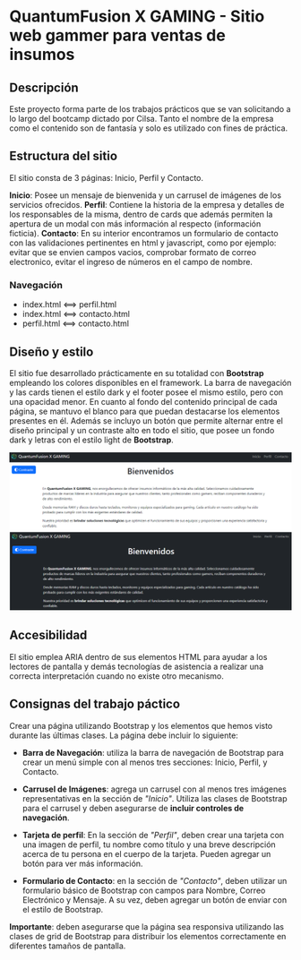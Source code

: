 # QuantumFusion X GAMING - Sitio web gammer para ventas de insumos

## Descripción

Este proyecto forma parte de los trabajos prácticos que se van solicitando a lo largo del bootcamp
dictado por Cilsa. Tanto el nombre de la empresa como el contenido son de fantasía y solo es utilizado
con fines de práctica.

## Estructura del sitio

El sitio consta de 3 páginas: Inicio, Perfil y Contacto.

**Inicio**: Posee un mensaje de bienvenida y un carrusel de imágenes de los servicios ofrecidos.
**Perfil**: Contiene la historia de la empresa y detalles de los responsables de la misma, dentro de cards que además permiten la apertura de un modal con más información al respecto (información ficticia).
**Contacto**: En su interior encontramos un formulario de contacto con las validaciones pertinentes en html y javascript, como por ejemplo: evitar que se envien campos vacios, comprobar formato de correo electronico, evitar el ingreso de números en el campo de nombre.

### Navegación

- index.html <==> perfil.html
- index.html <==> contacto.html
- perfil.html <==> contacto.html

## Diseño y estilo

El sitio fue desarrollado prácticamente en su totalidad con **Bootstrap** empleando los colores disponibles en el framework. La barra de navegación y las cards tienen el estilo dark y el footer posee el mismo estilo, pero con una opacidad menor. En cuanto al fondo del contenido principal de cada página, se mantuvo el blanco para que puedan destacarse los elementos presentes en él.
Además se incluyo un botón que permite alternar entre el diseño principal y un contraste alto en todo el sitio, que posee un fondo dark y letras con el estilo light de **Bootstrap**.

![Diseño por defecto y diseño con alto contraste](./images/diseno-readme.png)

## Accesibilidad

El sitio emplea ARIA dentro de sus elementos HTML para ayudar a los lectores de pantalla y demás tecnologías de asistencia a realizar una correcta interpretación cuando no existe otro mecanismo.

## Consignas del trabajo páctico

Crear una página utilizando Bootstrap y los elementos que hemos visto durante las últimas clases.
La página debe incluir lo siguiente:

- **Barra de Navegación**: utiliza la barra de navegación de Bootstrap para crear un menú simple con al menos tres secciones: Inicio, Perfil, y Contacto.

- **Carrusel de Imágenes**: agrega un carrusel con al menos tres imágenes representativas en la sección de _"Inicio"_. Utiliza las clases de Bootstrap para el carrusel y deben asegurarse de **incluir controles de navegación**.

- **Tarjeta de perfil**: En la sección de _"Perfil"_, deben crear una tarjeta con una imagen de perfil, tu nombre como título y una breve descripción acerca de tu persona en el cuerpo de la tarjeta. Pueden agregar un botón para ver más información.

- **Formulario de Contacto**: en la sección de _"Contacto"_, deben utilizar un formulario básico de Bootstrap con campos para Nombre, Correo Electrónico y Mensaje. A su vez, deben agregar un botón de enviar con el estilo de Bootstrap.

**Importante**: deben asegurarse que la página sea responsiva utilizando las clases de grid de Bootstrap para distribuir los elementos correctamente en diferentes tamaños de pantalla.
